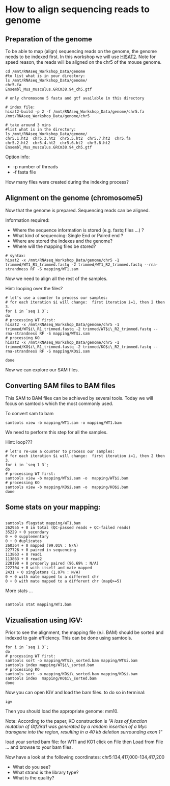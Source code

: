 # How to align sequencing reads to genome

## Preparation of the genome

To be able to map (align) sequencing reads on the genome, the genome needs to be indexed first. In this workshop we will use [HISAT2](https://www.nature.com/articles/nmeth.3317).
Note for speed reason, the reads will be aligned on the chr5 of the mouse genome.

```
cd /mnt/RNAseq_Workshop_Data/genome
#to list what is in your directory:
ls /mnt/RNAseq_Workshop_Data/genome/
chr5.fa
Ensembl_Mus_musculus.GRCm38.94_ch5.gtf

# only chromosome 5 fasta and gtf available in this directory

# index file:
hisat2-build -p 2 -f /mnt/RNAseq_Workshop_Data/genome/chr5.fa /mnt/RNAseq_Workshop_Data/genome/chr5

# take around 3 mins
#list what is in the directory:
ls /mnt/RNAseq_Workshop_Data/genome/
chr5.1.ht2  chr5.3.ht2  chr5.5.ht2  chr5.7.ht2  chr5.fa
chr5.2.ht2  chr5.4.ht2  chr5.6.ht2  chr5.8.ht2  Ensembl_Mus_musculus.GRCm38.94_ch5.gtf

```
Option info:
  * -p number of threads
  * -f fasta file

How many files were created during the indexing process?

## Alignment on the genome (chromosome5)

Now that the genome is prepared. Sequencing reads can be aligned.

Information required:

  * Where the sequence information is stored (e.g. fastq files ...) ?
  * What kind of sequencing: Single End or Paired end ?
  * Where are stored the indexes and the genome? 
  * Where will the mapping files be stored?

```
# syntax:
hisat2 -x /mnt/RNAseq_Workshop_Data/genome/chr5 -1 trimmed/WT1_R1_trimmed.fastq -2 trimmed/WT1_R2_trimmed.fastq --rna-strandness RF -S mapping/WT1.sam

```
Now we need to align all the rest of the samples.

Hint: looping over the files?


```
# let's use a counter to process our samples:
# for each iteration $i will change:  first iteration i=1, then 2 then 3.
for i in `seq 1 3`; 
do
# processing WT first:
hisat2 -x /mnt/RNAseq_Workshop_Data/genome/chr5 -1 trimmed/WT$i\_R1_trimmed.fastq -2 trimmed/WT$i\_R2_trimmed.fastq --rna-strandness RF -S mapping/WT$i.sam
# processing KO
hisat2 -x /mnt/RNAseq_Workshop_Data/genome/chr5 -1 trimmed/KO$i\_R1_trimmed.fastq -2 trimmed/KO$i\_R2_trimmed.fastq --rna-strandness RF -S mapping/KO$i.sam

done

```

Now we can explore our SAM files.

## Converting SAM files to BAM files

This SAM to BAM files can be achieved by several tools. Today we will focus on samtools which the most commonly used.

To convert sam to bam 

```
samtools view -b mapping/WT1.sam -o mapping/WT1.bam

```

We need to perform this step for all the samples. 

Hint: loop???

```
# let's re-use a counter to process our samples:
# for each iteration $i will change:  first iteration i=1, then 2 then 3.
for i in `seq 1 3`;
do
# processing WT first:
samtools view -b mapping/WT$i.sam -o  mapping/WT$i.bam
# processing KO
samtools view -b mapping/KO$i.sam -o  mapping/KO$i.bam
done

```
## Some stats on your mapping:

```

samtools flagstat mapping/WT1.bam
262955 + 0 in total (QC-passed reads + QC-failed reads)
35229 + 0 secondary
0 + 0 supplementary
0 + 0 duplicates
260364 + 0 mapped (99.01% : N/A)
227726 + 0 paired in sequencing
113863 + 0 read1
113863 + 0 read2
220198 + 0 properly paired (96.69% : N/A)
222704 + 0 with itself and mate mapped
2431 + 0 singletons (1.07% : N/A)
0 + 0 with mate mapped to a different chr
0 + 0 with mate mapped to a different chr (mapQ>=5)

```
More stats ...

```

samtools stat mapping/WT1.bam

```

## Vizualisation using IGV:

Prior to see the alignment, the mapping file (e.i. BAM) should be sorted and indexed to gain efficiency. This can be done using samtools.

```
for i in `seq 1 3`;
do
# processing WT first:
samtools sort -o mapping/WT$i\_sorted.bam mapping/WT$i.bam
samtools index mapping/WT$i\_sorted.bam
# processing KO
samtools sort -o mapping/KO$i\_sorted.bam mapping/KO$i.bam
samtools index  mapping/KO$i\_sorted.bam
done

```
Now you can open IGV and load the bam files.
to do so in terminal:

```
igv 
```
Then you should load the appropriate genome: mm10. 

Note:
According to the paper, KO construction is *"A loss of function mutation of Gtf2ird1 was generated by a random insertion of a Myc transgene into the region, resulting in a 40 kb deletion surrounding exon 1"*

load your sorted bam file: for WT1 and KO1 click on File then Load from File ... and browse to your bam files.

Now have a look at the following coordinates: chr5:134,417,000-134,417,200

  * What do you see?
  * What strand is the library type?
  * What is the quality?


